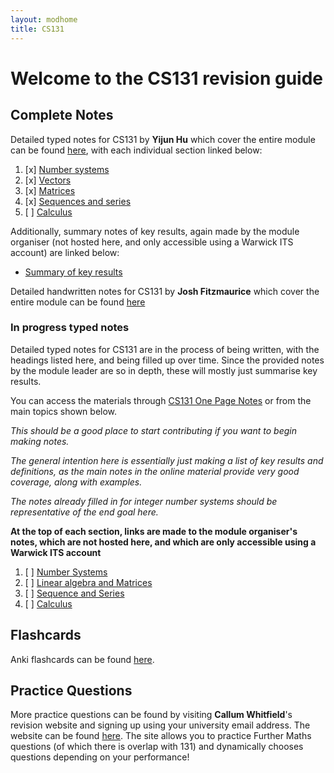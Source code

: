 ```yaml
---
layout: modhome
title: CS131
---
```


# Welcome to the CS131 revision guide



## Complete Notes



Detailed typed notes for CS131 by **Yijun Hu** which cover the entire module can be found [here](https://adrakaris.github.io/blog-cs/cs131/index.html), with each individual section linked below:

1. [x] [Number systems](https://adrakaris.github.io/blog-cs/cs131/index.html#zrc)
2. [x] [Vectors](https://adrakaris.github.io/blog-cs/cs131/index.html#vec)
3. [x] [Matrices](https://adrakaris.github.io/blog-cs/cs131/index.html#matrices)
4. [x] [Sequences and series](https://adrakaris.github.io/blog-cs/cs131/index.html#sequences)
5. [ ] [Calculus](https://adrakaris.github.io/blog-cs/cs131/index.html#calculus)


Additionally, summary notes of key results, again made by the module organiser (not hosted here, and only accessible using a Warwick ITS account) are linked below:

- [Summary of key results](https://warwick.ac.uk/fac/sci/dcs/teaching/material/cs131/revision_summary.pdf)

Detailed handwritten notes for CS131 by **Josh Fitzmaurice** which cover the entire module can be found [here](./cs131-notes.pdf)






### In progress typed notes

Detailed typed notes for CS131 are in the process of being written, with the headings listed here, and being filled up over time. Since the provided notes by the module leader are so in depth, these will mostly just summarise key results.

You can access the materials through [CS131 One Page Notes](opnotes) or from the main topics shown below.

*This should be a good place to start contributing if you want to begin making notes.*

*The general intention here is essentially just making a list of key results and definitions, as the main notes in the online material provide very good coverage, along with examples.*

*The notes already filled in for integer number systems should be representative of the end goal here.*

**At the top of each section, links are made to the module organiser's notes, which are not hosted here, and which are only accessible using a Warwick ITS account**

1. [ ] [Number Systems](part1.html)
2. [ ] [Linear algebra and Matrices](part2.html)
3. [ ] [Sequence and Series](part3.html)
4. [ ] [Calculus](part4.html)



## Flashcards
Anki flashcards can be found [here](./CS131-ankideck.apkg).

## Practice Questions
More practice questions can be found by visiting **Callum Whitfield**'s revision website and signing up using your university email address. The website can be found [here](https://mathrevision.pythonanywhere.com). The site allows you to practice Further Maths questions (of which there is overlap with 131) and dynamically chooses questions depending on your performance!
